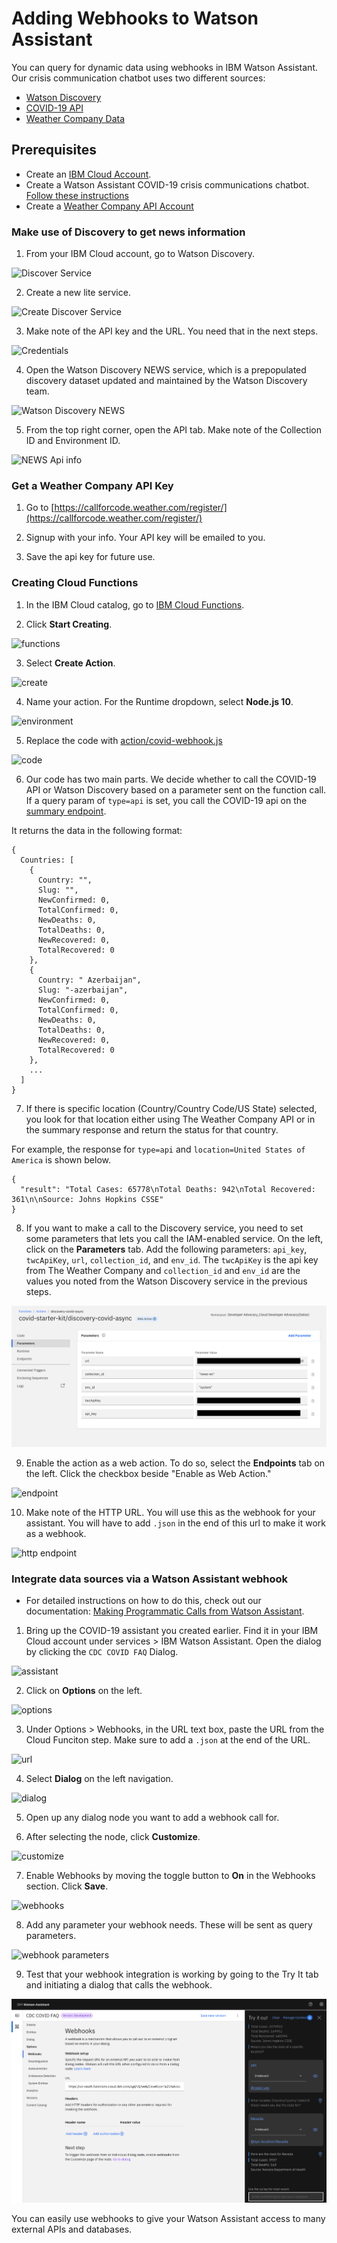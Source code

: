 # Adding Webhooks to Watson Assistant

You can query for dynamic data using webhooks in IBM Watson Assistant. Our crisis communication chatbot uses two different sources:

- [Watson Discovery](https://www.ibm.com/cloud/watson-discovery)
- [COVID-19 API](https://covid19api.com/)
- [Weather Company Data](https://weather.com/coronavirus)

## Prerequisites
- Create an [IBM Cloud Account](https://www.ibm.com/account/reg/us-en/signup?formid=urx-42793&eventid=cfc-2020?cm_mmc=OSocial_Blog-_-Audience+Developer_Developer+Conversation-_-WW_WW-_-cfc-2020-ghub-starterkit-communication_ov75914&cm_mmca1=000039JL&cm_mmca2=10008917).
- Create a Watson Assistant COVID-19 crisis communications chatbot. [Follow these instructions](/README.md#getting-started)
- Create a [Weather Company API Account](https://callforcode.weather.com/register/)

### Make use of Discovery to get news information

1. From your IBM Cloud account, go to Watson Discovery.

![Discover Service](./images/discovery-service.png)

2. Create a new lite service.

![Create Discover Service](./images/create-discovery-service.png)

3. Make note of the API key and the URL. You need that in the next steps.

![Credentials](./images/discovery-credentials.png)

4. Open the Watson Discovery NEWS service, which is a prepopulated discovery dataset updated and maintained by the Watson Discovery team. 

![Watson Discovery NEWS](./images/watson-discovery-news.png)

5. From the top right corner, open the API tab. Make note of the Collection ID and Environment ID.

![NEWS Api info](./images/news-api-info.png)

### Get a Weather Company API Key

1. Go to [https://callforcode.weather.com/register/](https://callforcode.weather.com/register/)

2. Signup with your info. Your API key will be emailed to you.

3. Save the api key for future use.

### Creating Cloud Functions

1. In the IBM Cloud catalog, go to [IBM Cloud Functions](https://cloud.ibm.com/functions/).

2. Click **Start Creating**.

![functions](./images/cloud-functions.png)

3. Select **Create Action**.

![create](./images/create-action.png)

4. Name your action. For the Runtime dropdown, select **Node.js 10**.

![environment](./images/create-action-env.png)

5. Replace the code with [action/covid-webhook.js](./action/covid-webhook.js)

![code](./images/code.png)

6. Our code has two main parts. We decide whether to call the COVID-19 API or Watson Discovery based on a parameter sent on the function call. If a query param of `type=api` is set, you call the COVID-19 api on the [summary endpoint](https://api.covid19api.com/summary). 

It returns the data in the following format:

```
{
  Countries: [
    {
      Country: "",
      Slug: "",
      NewConfirmed: 0,
      TotalConfirmed: 0,
      NewDeaths: 0,
      TotalDeaths: 0,
      NewRecovered: 0,
      TotalRecovered: 0
    },
    {
      Country: " Azerbaijan",
      Slug: "-azerbaijan",
      NewConfirmed: 0,
      TotalConfirmed: 0,
      NewDeaths: 0,
      TotalDeaths: 0,
      NewRecovered: 0,
      TotalRecovered: 0
    },
    ...
  ]
}
```

7. If there is specific location (Country/Country Code/US State) selected, you look for that location either using The Weather Company API or in the summary response and return the status for that country.

For example, the response for `type=api` and `location=United States of America` is shown below.

```
{
  "result": "Total Cases: 65778\nTotal Deaths: 942\nTotal Recovered: 361\n\nSource: Johns Hopkins CSSE"
}
```

8. If you want to make a call to the Discovery service, you need to set some parameters that lets you call the IAM-enabled service. On the left, click on the **Parameters** tab. Add the following parameters: `api_key`, `twcApiKey`, `url`, `collection_id`, and `env_id`. The `twcApiKey` is the api key from The Weather Company and `collection_id` and `env_id` are the values you noted from the Watson Discovery service in the previous steps.

![parameters](./images/parameter.png)

9. Enable the action as a web action. To do so, select the **Endpoints** tab on the left. Click the checkbox beside "Enable as Web Action."

![endpoint](./images/endpoint.png)

10. Make note of the HTTP URL. You will use this as the webhook for your assistant. You will have to add `.json` in the end of this url to make it work as a webhook.

![http endpoint](./images/http-endpoint.png)

### Integrate data sources via a Watson Assistant webhook

- For detailed instructions on how to do this, check out our documentation: [Making Programmatic Calls from Watson Assistant](https://cloud.ibm.com/docs/assistant?topic=assistant-dialog-webhooks).

1. Bring up the COVID-19 assistant you created earlier. Find it in your IBM Cloud account under services > IBM Watson Assistant. Open the dialog by clicking the `CDC COVID FAQ` Dialog.

![assistant](./images/assistant.png)

2. Click on **Options** on the left.

![options](./images/options.png)

3. Under Options > Webhooks, in the URL text box, paste the URL from the Cloud Funciton step. Make sure to add a `.json` at the end of the URL.

![url](./images/add-url.png)

4. Select **Dialog** on the left navigation.

![dialog](./images/dialog.png)

5. Open up any dialog node you want to add a webhook call for. 

6. After selecting the node, click **Customize**.

![customize](./images/customize.png)

7. Enable Webhooks by moving the toggle button to **On** in the Webhooks section. Click **Save**.

![webhooks](./images/enable-webhook.png)

8. Add any parameter your webhook needs. These will be sent as query parameters.

![webhook parameters](./images/webhook-parameter.png)

9. Test that your webhook integration is working by going to the Try It tab and initiating a dialog that calls the webhook.

![webhook test](./images/webhook-test.png)

You can easily use webhooks to give your Watson Assistant access to many external APIs and databases.

